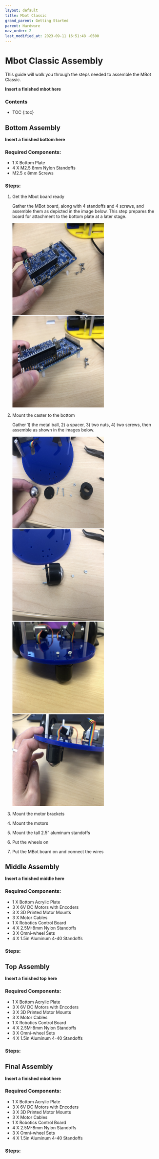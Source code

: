 ```yaml
---
layout: default
title: Mbot Classic
grand_parent: Getting Started
parent: Hardware
nav_order: 2
last_modified_at: 2023-09-11 16:51:48 -0500
---
```


# Mbot Classic Assembly

This guide will walk you through the steps needed to assemble the MBot Classic. 

**Insert a finished mbot here**

### Contents
* TOC
{:toc}

## Bottom Assembly

**Insert a finished bottom here**

### Required Components:
- 1 X Bottom Plate
- 4 X M2.5 8mm Nylon Standoffs
- M2.5 x 8mm Screws

### Steps:
1. Get the Mbot board ready

    Gather the MBot board, along with 4 standoffs and 4 screws, and assemble them as depicted in the image below. This step prepares the board for attachment to the bottom plate at a later stage.

    <div class="popup-gallery">
        <a href="/assets/images/hardware/classic/bottomPlate/pico1.jpg" title="Before"><img src="/assets/images/hardware/classic/bottomPlate/pico1.jpg" width="300" height="300"></a>
        <a href="/assets/images/hardware/classic/bottomPlate/pico2.jpg" title="After"><img src="/assets/images/hardware/classic/bottomPlate/pico2.jpg" width="300" height="300"></a>
    </div>


2. Mount the caster to the bottom

    Gather 1) the metal ball, 2) a spacer, 3) two nuts, 4) two screws, then assemble as shown in the images below.
    <div class="popup-gallery">
        <a href="/assets/images/hardware/classic/bottomPlate/caster1.jpg" title="First"><img src="/assets/images/hardware/classic/bottomPlate/caster1.jpg" width="300" height="300"></a>
        <a href="/assets/images/hardware/classic/bottomPlate/caster2.jpg" title="Second"><img src="/assets/images/hardware/classic/bottomPlate/caster2.jpg" width="300" height="300"></a>
        <a href="/assets/images/hardware/classic/bottomPlate/caster3.jpg" title="Thrid"><img src="/assets/images/hardware/classic/bottomPlate/caster3.jpg" width="300" height="300"></a>
        <a href="/assets/images/hardware/classic/bottomPlate/caster4.jpg" title="Final Result"><img src="/assets/images/hardware/classic/bottomPlate/caster4.jpg" width="300" height="300"></a>
    </div>


3. Mount the motor brackets


4. Mount the motors

5. Mount the tall 2.5” aluminum standoffs


6. Put the wheels on


7. Put the MBot board on and connect the wires

## Middle Assembly

**Insert a finished middle here**

### Required Components:
- 1 X Bottom Acrylic Plate
- 3 X 6V DC Motors with Encoders
- 3 X 3D Printed Motor Mounts
- 3 X Motor Cables
- 1 X Robotics Control Board
- 4 X 2.5M-8mm Nylon Standoffs
- 3 X Omni-wheel Sets
- 4 X 1.5in Aluminum 4-40 Standoffs

### Steps:


## Top Assembly

**Insert a finished top here**

### Required Components:
- 1 X Bottom Acrylic Plate
- 3 X 6V DC Motors with Encoders
- 3 X 3D Printed Motor Mounts
- 3 X Motor Cables
- 1 X Robotics Control Board
- 4 X 2.5M-8mm Nylon Standoffs
- 3 X Omni-wheel Sets
- 4 X 1.5in Aluminum 4-40 Standoffs

### Steps:


## Final Assembly

**Insert a finished mbot here**

### Required Components:
- 1 X Bottom Acrylic Plate
- 3 X 6V DC Motors with Encoders
- 3 X 3D Printed Motor Mounts
- 3 X Motor Cables
- 1 X Robotics Control Board
- 4 X 2.5M-8mm Nylon Standoffs
- 3 X Omni-wheel Sets
- 4 X 1.5in Aluminum 4-40 Standoffs

### Steps: